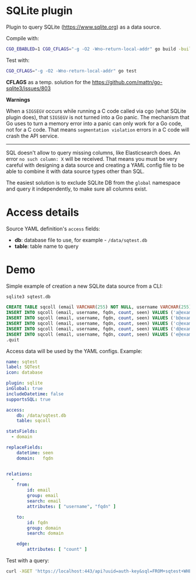 # SQLite plugin

Plugin to query SQLite (https://www.sqlite.org) as a data source.


Compile with:
```sh
CGO_EBABLED=1 CGO_CFLAGS="-g -O2 -Wno-return-local-addr" go build -buildmode=plugin -ldflags="-w" -o sqlite.so ./*.go
```
Test with:
```sh
CGO_CFLAGS="-g -O2 -Wno-return-local-addr" go test
```
**CFLAGS** as a temp. solution for the https://github.com/mattn/go-sqlite3/issues/803


**Warnings**

When a `SIGSEGV` occurs while running a C code called via cgo (what SQLite
plugin does), that `SIGSEGV` is not turned into a Go panic. The mechanism that
Go uses to turn a memory error into a panic can only work for a Go code, not
for a C code. That means `segmentation violation` errors in a C code will crash
the API service.

---

SQL doesn't allow to query missing columns, like Elasticsearch does.
An error `no such column: X` will be received. That means you must be very
careful with designing a data source and creating a YAML config file to be able
to combine it with data source types other than SQL.

The easiest solution is to exclude SQLite DB from the `global` namespace and
query it independently, to make sure all columns exist.


# Access details

Source YAML definition's `access` fields:
- **db**: database file to use, for example - `/data/sqtest.db`
- **table**: table name to query


# Demo

Simple example of creation a new SQLite data source from a CLI:
```sql
sqlite3 sqtest.db

CREATE TABLE sqcoll (email VARCHAR(255) NOT NULL, username VARCHAR(255) NOT NULL, fqdn VARCHAR(255) NOT NULL, count integer NOT NULL, seen TIMESTAMP);
INSERT INTO sqcoll (email, username, fqdn, count, seen) VALUES ('a@example.com', 'a', 'example.com', 13, DateTime('now', 'localtime'));
INSERT INTO sqcoll (email, username, fqdn, count, seen) VALUES ('b@example.com', 'b', 'example.com', 13, DateTime('now', 'localtime'));
INSERT INTO sqcoll (email, username, fqdn, count, seen) VALUES ('c@example.com', 'c', 'example.com', 13, DateTime('now', 'localtime'));
INSERT INTO sqcoll (email, username, fqdn, count, seen) VALUES ('d@example.com', 'd', 'example.com', 13, DateTime('now', 'localtime'));
INSERT INTO sqcoll (email, username, fqdn, count, seen) VALUES ('e@example.com', 'e', 'example.com', 13, DateTime('now', 'localtime'));
.quit
```

Access data will be used by the YAML configs. Example:
```yaml
name: sqtest
label: SQTest
icon: database

plugin: sqlite
inGlobal: true
includeDatetime: false
supportsSQL: true

access:
    db: /data/sqtest.db
    table: sqcoll

statsFields:
  - domain

replaceFields:
    datetime: seen
    domain:   fqdn


relations:
  -
    from:
        id: email
        group: email
        search: email
        attributes: [ "username", "fqdn" ]

    to:
        id: fqdn
        group: domain
        search: domain

    edge:
        attributes: [ "count" ]
```

Test with a query:
```sh
curl -XGET 'https://localhost:443/api?uuid=auth-key&sql=FROM+sqtest+WHERE+email+like+%27a%25%27'
```
